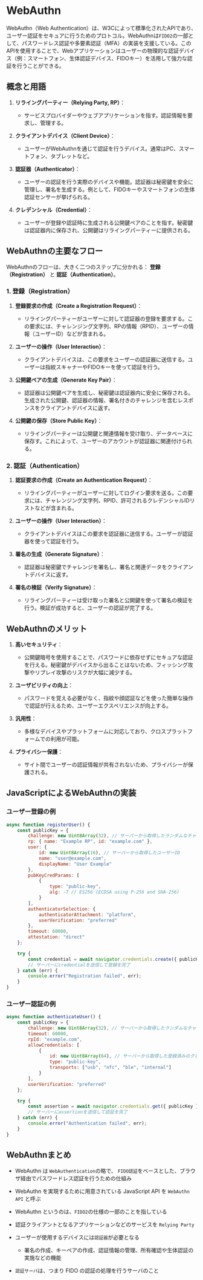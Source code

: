 # WebAuthn

WebAuthn（Web Authentication）は、W3Cによって標準化されたAPIであり、ユーザー認証をセキュアに行うためのプロトコル。WebAuthnは`FIDO2`の一部として、パスワードレス認証や多要素認証（MFA）の実装を支援している。このAPIを使用することで、Webアプリケーションはユーザーの物理的な認証デバイス（例：スマートフォン、生体認証デバイス、FIDOキー）を活用して強力な認証を行うことができる。

## 概念と用語

1. **リライングパーティー（Relying Party, RP）**：
   - サービスプロバイダーやウェブアプリケーションを指す。認証情報を要求し、管理する。

2. **クライアントデバイス（Client Device）**：
   - ユーザーがWebAuthnを通じて認証を行うデバイス。通常はPC、スマートフォン、タブレットなど。

3. **認証器（Authenticator）**：
   - ユーザーの認証を行う実際のデバイスや機能。認証器は秘密鍵を安全に管理し、署名を生成する。例として、FIDOキーやスマートフォンの生体認証センサーが挙げられる。

4. **クレデンシャル（Credential）**：
   - ユーザーが登録や認証時に生成される公開鍵ペアのことを指す。秘密鍵は認証器内に保存され、公開鍵はリライングパーティーに提供される。

## WebAuthnの主要なフロー

WebAuthnのフローは、大きく二つのステップに分かれる： **登録（Registration）** と **認証（Authentication）**。

### 1. 登録（Registration）

1. **登録要求の作成（Create a Registration Request）**：
   - リライングパーティーがユーザーに対して認証器の登録を要求する。この要求には、チャレンジング文字列、RPの情報（RPID）、ユーザーの情報（ユーザーID）などが含まれる。

2. **ユーザーの操作（User Interaction）**：
   - クライアントデバイスは、この要求をユーザーの認証器に送信する。ユーザーは指紋スキャナーやFIDOキーを使って認証を行う。

3. **公開鍵ペアの生成（Generate Key Pair）**：
   - 認証器は公開鍵ペアを生成し、秘密鍵は認証器内に安全に保存される。生成された公開鍵、認証器の情報、署名付きのチャレンジを含むレスポンスをクライアントデバイスに返す。

4. **公開鍵の保存（Store Public Key）**：
   - リライングパーティーは公開鍵と関連情報を受け取り、データベースに保存す。これによって、ユーザーのアカウントが認証器に関連付けられる。

### 2. 認証（Authentication）

1. **認証要求の作成（Create an Authentication Request）**：
   - リライングパーティーがユーザーに対してログイン要求を送る。この要求には、チャレンジング文字列、RPID、許可されるクレデンシャルIDリストなどが含まれる。

2. **ユーザーの操作（User Interaction）**：
   - クライアントデバイスはこの要求を認証器に送信する。ユーザーが認証器を使って認証を行う。

3. **署名の生成（Generate Signature）**：
   - 認証器は秘密鍵でチャレンジを署名し、署名と関連データをクライアントデバイスに返す。

4. **署名の検証（Verify Signature）**：
   - リライングパーティーは受け取った署名と公開鍵を使って署名の検証を行う。検証が成功すると、ユーザーの認証が完了する。

## WebAuthnのメリット

1. **高いセキュリティ**：
   - 公開鍵暗号を使用することで、パスワードに依存せずにセキュアな認証を行える。秘密鍵がデバイスから出ることはないため、フィッシング攻撃やリプレイ攻撃のリスクが大幅に減少する。

2. **ユーザビリティの向上**：
   - パスワードを覚える必要がなく、指紋や顔認証などを使った簡単な操作で認証が行えるため、ユーザーエクスペリエンスが向上する。

3. **汎用性**：
   - 多様なデバイスやプラットフォームに対応しており、クロスプラットフォームでの利用が可能。

4. **プライバシー保護**：
   - サイト間でユーザーの認証情報が共有されないため、プライバシーが保護される。

## JavaScriptによるWebAuthnの実装

### ユーザー登録の例

```js
async function registerUser() {
    const publicKey = {
        challenge: new Uint8Array(32), // サーバーから取得したランダムなチャレンジ
        rp: { name: "Example RP", id: "example.com" },
        user: {
            id: new Uint8Array(16), // サーバーから取得したユーザーID
            name: "user@example.com",
            displayName: "User Example"
        },
        pubKeyCredParams: [
            {
                type: "public-key",
                alg: -7 // ES256 (ECDSA using P-256 and SHA-256)
            }
        ],
        authenticatorSelection: {
            authenticatorAttachment: "platform",
            userVerification: "preferred"
        },
        timeout: 60000,
        attestation: "direct"
    };

    try {
        const credential = await navigator.credentials.create({ publicKey });
        // サーバーにcredentialを送信して登録を完了
    } catch (err) {
        console.error("Registration failed", err);
    }
}
```

### ユーザー認証の例

```js
async function authenticateUser() {
    const publicKey = {
        challenge: new Uint8Array(32), // サーバーから取得したランダムなチャレンジ
        timeout: 60000,
        rpId: "example.com",
        allowCredentials: [
            {
                id: new Uint8Array(64), // サーバーから取得した登録済みのクレデンシャルID
                type: "public-key",
                transports: ["usb", "nfc", "ble", "internal"]
            }
        ],
        userVerification: "preferred"
    };

    try {
        const assertion = await navigator.credentials.get({ publicKey });
        // サーバーにassertionを送信して認証を完了
    } catch (err) {
        console.error("Authentication failed", err);
    }
}
```

## WebAuthnまとめ

- WebAuthn は `WebAuthentication`の略で、 `FIDO認証`をベースとした、ブラウザ経由でパスワードレス認証を行うための仕組み
- WebAuthn を実現するために用意されている JavaScript API を `WebAuthn API` と呼ぶ
- WebAuthn というのは、`FIDO2`の仕様の一部のことを指している

- 認証クライアントとなるアプリケーションなどのサービスを `Relying Party`
- ユーザーが使用するデバイスには`認証器`が必要となる
  - 署名の作成、キーペアの作成、認証情報の管理、所有確認や生体認証の実施などの機能
- `認証サーバ`は、つまり FIDO の認証の処理を行うサーバのこと
